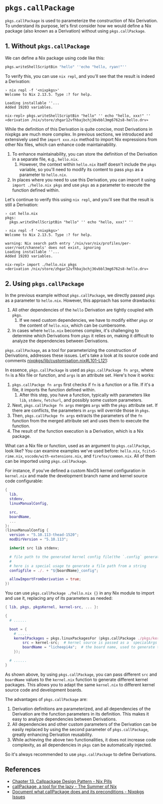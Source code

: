 # `pkgs.callPackage`

`pkgs.callPackage` is used to parameterize the construction of Nix Derivation. To understand its purpose, let's first consider how we would define a Nix package (also known as a Derivation) without using `pkgs.callPackage`.

## 1. Without `pkgs.callPackage`

We can define a Nix package using code like this:

```nix
pkgs.writeShellScriptBin "hello" ''echo "hello, ryan!"''
```

To verify this, you can use `nix repl`, and you'll see that the result is indeed a Derivation:

```shell
› nix repl -f '<nixpkgs>'
Welcome to Nix 2.13.5. Type :? for help.

Loading installable ''...
Added 19203 variables.

nix-repl> pkgs.writeShellScriptBin "hello" '' echo "hello, xxx!" ''
«derivation /nix/store/zhgar12vfhbajbchj36vbbl3mg6762s8-hello.drv»
```

While the definition of this Derivation is quite concise, most Derivations in nixpkgs are much more complex. In previous sections, we introduced and extensively used the `import xxx.nix` method to import Nix expressions from other Nix files, which can enhance code maintainability.

1. To enhance maintainability, you can store the definition of the Derivation in a separate file, e.g., `hello.nix`.
   1. However, the context within `hello.nix` itself doesn't include the `pkgs` variable, so you'll need to modify its content to pass `pkgs` as a parameter to `hello.nix`.
2. In places where you need to use this Derivation, you can import it using `import ./hello.nix pkgs` and use `pkgs` as a parameter to execute the function defined within.

Let's continue to verify this using `nix repl`, and you'll see that the result is still a Derivation:

```shell
› cat hello.nix          
pkgs:
  pkgs.writeShellScriptBin "hello" '' echo "hello, xxx!" ''

› nix repl -f '<nixpkgs>'
Welcome to Nix 2.13.5. Type :? for help.

warning: Nix search path entry '/nix/var/nix/profiles/per-user/root/channels' does not exist, ignoring
Loading installable ''...
Added 19203 variables.

nix-repl> import ./hello.nix pkgs
«derivation /nix/store/zhgar12vfhbajbchj36vbbl3mg6762s8-hello.drv»
```

## 2. Using `pkgs.callPackage`

In the previous example without `pkgs.callPackage`, we directly passed `pkgs` as a parameter to `hello.nix`. However, this approach has some drawbacks:

1. All other dependencies of the `hello` Derivation are tightly coupled with `pkgs`.
   1. If we need custom dependencies, we have to modify either `pkgs` or the content of `hello.nix`, which can be cumbersome.
2. In cases where `hello.nix` becomes complex, it's challenging to determine which Derivations from `pkgs` it relies on, making it difficult to analyze the dependencies between Derivations.

`pkgs.callPackage`, as a tool for parameterizing the construction of Derivations, addresses these issues. Let's take a look at its source code and comments [nixpkgs/lib/customisation.nix#L101-L121](https://github.com/NixOS/nixpkgs/blob/fe138d3/lib/customisation.nix#L101-L121):

In essence, `pkgs.callPackage` is used as `pkgs.callPackage fn args`, where `fn` is a Nix file or function, and `args` is an attribute set. Here's how it works:

1. `pkgs.callPackge fn args` first checks if `fn` is a function or a file. If it's a file, it imports the function defined within.
   1. After this step, you have a function, typically with parameters like `lib`, `stdenv`, `fetchurl`, and possibly some custom parameters.
2. Next, `pkgs.callPackge fn args` merges `args` with the `pkgs` attribute set. If there are conflicts, the parameters in `args` will override those in `pkgs`.
3. Then, `pkgs.callPackge fn args` extracts the parameters of the `fn` function from the merged attribute set and uses them to execute the function.
4. The result of the function execution is a Derivation, which is a Nix package.

What can a Nix file or function, used as an argument to `pkgs.callPackge`, look like? You can examine examples we've used before: `hello.nix`, `fcitx5-rime.nix`, `vscode/with-extensions.nix`, and `firefox/common.nix`. All of them can be imported using `pkgs.callPackage`.

For instance, if you've defined a custom NixOS kernel configuration in `kernel.nix` and made the development branch name and kernel source code configurable:

```nix
{
  lib,
  stdenv,
  linuxManualConfig,

  src,
  boardName,
  ...
}:
(linuxManualConfig {
  version = "5.10.113-thead-1520";
  modDirVersion = "5.10.113";

  inherit src lib stdenv;

  # file path to the generated kernel config file(the `.config` generated by make menuconfig)
  #
  # here is a special usage to generate a file path from a string
  configfile = ./. + "${boardName}_config";

  allowImportFromDerivation = true;
})
```

You can use `pkgs.callPackage ./hello.nix {}` in any Nix module to import and use it, replacing any of its parameters as needed:

```nix
{ lib, pkgs, pkgsKernel, kernel-src, ... }:

{
  # ......

  boot = {
    # ......
    kernelPackages = pkgs.linuxPackagesFor (pkgs.callPackage ./pkgs/kernel {
        src = kernel-src;  # kernel source is passed as a `specialArgs` and injected into this module.
        boardName = "licheepi4a";  # the board name, used to generate the kernel config file path.
    });

  # ......
}
```

As shown above, by using `pkgs.callPackage`, you can pass different `src` and `boardName` values to the `kernel.nix` function to generate different kernel packages. This allows you to adapt the same `kernel.nix` to different kernel source code and development boards.

The advantages of `pkgs.callPackage` are:

1. Derivation definitions are parameterized, and all dependencies of the Derivation are the function parameters in its definition. This makes it easy to analyze dependencies between Derivations.
2. All dependencies and other custom parameters of the Derivation can be easily replaced by using the second parameter of `pkgs.callPackage`, greatly enhancing Derivation reusability.
3. While achieving the above two functionalities, it does not increase code complexity, as all dependencies in `pkgs` can be automatically injected.

So it's always recommended to use `pkgs.callPackage` to define Derivations.

## References

- [Chapter 13. Callpackage Design Pattern - Nix Pills](https://nixos.org/guides/nix-pills/callpackage-design-pattern.html)
- [callPackage, a tool for the lazy - The Summer of Nix](https://summer.nixos.org/blog/callpackage-a-tool-for-the-lazy/)
- [Document what callPackage does and its preconditions - Nixpkgs Issues](https://github.com/NixOS/nixpkgs/issues/36354)

